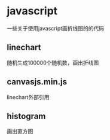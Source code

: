 # javascript
一些关于使用javascript画折线图的的代码
## linechart
随机生成100000个随机数，画出折线图
## canvasjs.min.js
linechart外部引用
## histogram
画出直方图
